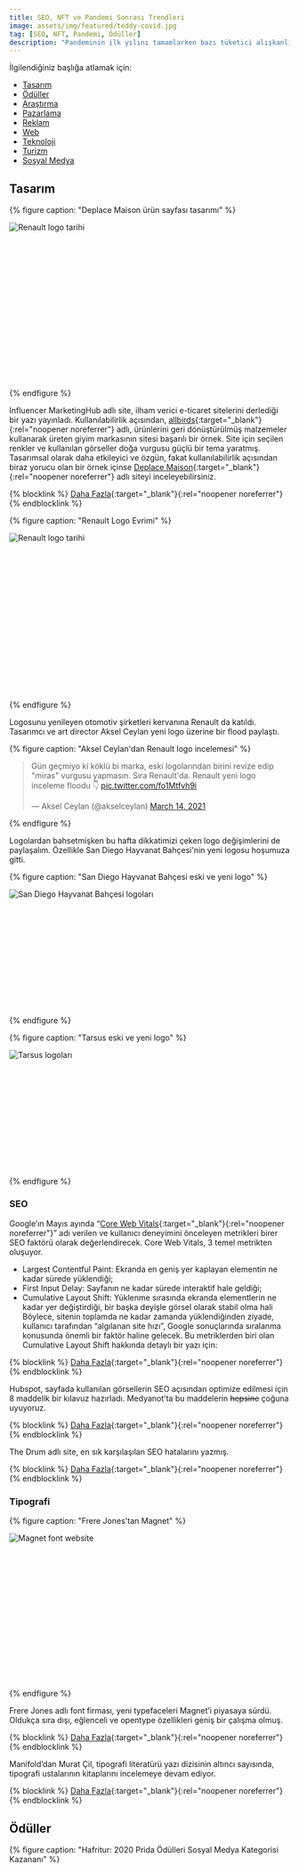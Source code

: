 ```yaml
---
title: SEO, NFT ve Pandemi Sonrası Trendleri
image: assets/img/featured/teddy-covid.jpg
tag: [SEO, NFT, Pandemi, Ödüller]
description: "Pandeminin ilk yılını tamamlarken bazı tüketici alışkanlıkları geri dönülmez biçimde değişiyor."
---
```


İlgilendiğiniz başlığa atlamak için:
- [Tasarım](#tasarım)
- [Ödüller](#ödüller)
- [Araştırma](#araştırma)
- [Pazarlama](#pazarlama)
- [Reklam](#reklamlar-reklamlar)
- [Web](#web)
- [Teknoloji](#teknoloji)
- [Turizm](#turizm)
- [Sosyal Medya](#sosyal-medya)

## Tasarım

{% figure caption: "Deplace Maison ürün sayfası tasarımı" %}
<div class="ratio-box" style="padding-bottom: 55.7210031%">
<img alt="Renault logo tarihi" class="lazyload" data-src="/assets/img/content/deplace-maison-site.jpg">
</div>
{% endfigure %}

Influencer MarketingHub adlı site, ilham verici e-ticaret sitelerini derlediği bir yazı yayınladı. Kullanılabilirlik açısından, [allbirds](https://www.allbirds.com){:target="_blank"}{:rel="noopener noreferrer"} adlı, ürünlerini geri dönüştürülmüş malzemeler kullanarak üreten giyim markasının sitesi başarılı bir örnek. Site için seçilen renkler ve kullanılan görseller doğa vurgusu güçlü bir tema yaratmış. Tasarımsal olarak daha etkileyici ve özgün, fakat kullanılabilirlik açısından biraz yorucu olan bir örnek içinse [Deplace Maison](https://www.deplacemaison.com){:target="_blank"}{:rel="noopener noreferrer"} adlı siteyi inceleyebilirsiniz.

{% blocklink %}
[Daha Fazla](https://influencermarketinghub.com/best-ecommerce-sites/){:target="_blank"}{:rel="noopener noreferrer"}
{% endblocklink %}

{% figure caption: "Renault Logo Evrimi" %}
<div class="ratio-box" style="padding-bottom: 56.2429696%">
<img alt="Renault logo tarihi" class="lazyload" data-src="/assets/img/content/Renault-Logo-history.jpg">
</div>
{% endfigure %}

Logosunu yenileyen otomotiv şirketleri kervanına Renault da katıldı. Tasarımcı ve art director Aksel Ceylan yeni logo üzerine bir flood paylaştı.

{% figure caption: "Aksel Ceylan'dan Renault logo incelemesi" %}
<blockquote class="twitter-tweet" data-theme="dark"><p lang="tr" dir="ltr">Gün geçmiyo ki köklü bi marka, eski logolarından birini revize edip &quot;miras&quot; vurgusu yapmasın. Sıra Renault&#39;da. Renault yeni logo inceleme floodu 👇 <a href="https://t.co/fo1Mtfvh9i">pic.twitter.com/fo1Mtfvh9i</a></p>&mdash; Aksel Ceylan (@akselceylan) <a href="https://twitter.com/akselceylan/status/1370980402094092290?ref_src=twsrc%5Etfw">March 14, 2021</a></blockquote> <script async src="https://platform.twitter.com/widgets.js" charset="utf-8"></script>
{% endfigure %}

Logolardan bahsetmişken bu hafta dikkatimizi çeken logo değişimlerini de paylaşalım. Özellikle San Diego Hayvanat Bahçesi'nin yeni logosu hoşumuza gitti.

{% figure caption: "San Diego Hayvanat Bahçesi eski ve yeni logo" %}
<div class="ratio-box" style="padding-bottom: 41.5800416%">
<img alt="San Diego Hayvanat Bahçesi logoları" class="lazyload" data-src="/assets/img/content/san-diego-zoo-logo.jpg">
</div>
{% endfigure %}

{% figure caption: "Tarsus eski ve yeni logo" %}
<div class="ratio-box" style="padding-bottom: 41.5882968%">
<img alt="Tarsus logoları" class="lazyload" data-src="/assets/img/content/tarsus-new-logo.jpg">
</div>
{% endfigure %}

### SEO

Google’ın Mayıs ayında “[Core Web Vitals](https://web.dev/vitals/){:target="_blank"}{:rel="noopener noreferrer"}” adı verilen ve kullanıcı deneyimini önceleyen metrikleri birer SEO faktörü olarak değerlendirecek. Core Web Vitals, 3 temel metrikten oluşuyor. 
- Largest Contentful Paint: Ekranda en geniş yer kaplayan elementin ne kadar sürede yüklendiği;
- First Input Delay: Sayfanın ne kadar sürede interaktif hale geldiği;
- Cumulative Layout Shift: Yüklenme sırasında ekranda elementlerin ne kadar yer değiştirdiği, bir başka deyişle görsel olarak stabil olma hali
Böylece, sitenin toplamda ne kadar zamanda yüklendiğinden ziyade, kullanıcı tarafından “algılanan site hızı”, Google sonuçlarında sıralanma konusunda önemli bir faktör haline gelecek. Bu metriklerden biri olan Cumulative Layout Shift hakkında detaylı bir yazı için: 

{% blocklink %}
[Daha Fazla](https://www.woorank.com/en/blog/core-web-vitals-cumulative-layout-shift){:target="_blank"}{:rel="noopener noreferrer"}
{% endblocklink %}

Hubspot, sayfada kullanılan görsellerin SEO açısından optimize edilmesi için 8 maddelik bir kılavuz hazırladı. Medyanot’ta bu maddelerin ~~hepsine~~ çoğuna uyuyoruz.

{% blocklink %}
[Daha Fazla](https://blog.hubspot.com/marketing/image-seo){:target="_blank"}{:rel="noopener noreferrer"}
{% endblocklink %}

The Drum adlı site, en sık karşılaşılan SEO hatalarını yazmış.

{% blocklink %}
[Daha Fazla](https://www.thedrum.com/opinion/2021/03/17/nine-most-common-seo-audit-issues-revealed){:target="_blank"}{:rel="noopener noreferrer"}
{% endblocklink %}

### Tipografi

{% figure caption: "Frere Jones'tan Magnet" %}
<div class="ratio-box" style="padding-bottom: 52.0376176%">
<img alt="Magnet font website" class="lazyload" data-src="/assets/img/content/magnet-frere-jones-font.jpg">
</div>
{% endfigure %}

Frere Jones adlı font firması, yeni typefaceleri Magnet’i piyasaya sürdü. Oldukça sıra dışı, eğlenceli ve opentype özellikleri geniş bir çalışma olmuş.

{% blocklink %}
[Daha Fazla](https://frerejones.com/families/magnet){:target="_blank"}{:rel="noopener noreferrer"}
{% endblocklink %}

Manifold’dan Murat Çil, tipografi literatürü yazı dizisinin altıncı sayısında, tipografi ustalarının kitaplarını incelemeye devam ediyor.

{% blocklink %}
[Daha Fazla](https://manifold.press/macmillan-victionary-barnbrook-wittner-thoma-willen-ve-strals){:target="_blank"}{:rel="noopener noreferrer"}
{% endblocklink %}

## Ödüller

{% figure caption: "Hafritur: 2020 Prida Ödülleri Sosyal Medya Kategorisi Kazananı" %}
<div class="ratio-box" style="padding-bottom: 56.2656642%">
<iframe class="lazyload" width="798" height="449" data-src="https://www.youtube.com/embed/qUrEu8pjtHw" frameborder="0" allow="accelerometer; autoplay; clipboard-write; encrypted-media; gyroscope; picture-in-picture" allowfullscreen></iframe>
</div>
{% endfigure %}

İletişim Danışmanlığı Şirketleri Derneği (IDA) tarafından düzenlenen Prida Ödüllerine başvurular için son tarih 9 Nisan. Stratejik İletişim, Pazarlama İletişimi, Medya İletişimi, Dijital & Sosyal Medya İletişimi gibi başlıklar altında verilen ödüllerin sitesinde geçen yılın kazanan projelerini incelemek de mümkün.

{% blocklink %}
[Daha Fazla](http://www.pridaodulleri.org){:target="_blank"}{:rel="noopener noreferrer"}
{% endblocklink %}

TÜHİD’in düzenlediği 19. Altın Pusula Ödülleri sahiplerini buldu.

{% blocklink %}
[Daha Fazla](http://www.altinpusula.org/19-altin-pusula-turkiye-halkla-iliskiler-odul-toreni-gerceklesti.html){:target="_blank"}{:rel="noopener noreferrer"}
{% endblocklink %}

## Araştırma

{% figure caption: "Dünyanın en yüksek trafikli 50 sitesi" %}
<div class="ratio-box" style="padding-bottom: 100%">
<img alt="Yüksek trafik infografik" class="lazyload" data-src="/assets/img/content/top-50-websites.jpg">
</div>
{% endfigure %}

Visual Capitalist adlı site dünyanın en çok trafik alan ilk 50 sitesini infografiklerle anlatıyor. İlk sırada Google var. Google’ı YouTube ve Facebook izliyor. Kategori olarak sosyal ağlardan 11, Haber ve Medya kanallarından ise 9 site ilk 50’de yer almış.

{% blocklink %}
[Daha Fazla](https://www.visualcapitalist.com/the-50-most-visited-websites-in-the-world/){:target="_blank"}{:rel="noopener noreferrer"}
{% endblocklink %}

{% figure caption: "Future Trends Report" %}
<div class="ratio-box" style="padding-bottom: 56.25%">
<img alt="Rapor kapağı" class="lazyload" data-src="/assets/img/content/fti-2021-amywebb.jpg">
</div>
{% endfigure %}

Yazar ve akademisyen Amy Webb’in yönettiği [Future Today Institute](http://futuretodayinstitute.com){:target="_blank"}{:rel="noopener noreferrer"}, tüketici elektroniklerinden biyoteknolojiye uzanan 12 konu başlığında 2021’de belirleyici olacak trendler üzerine raporlar yayınladı. Her konu başlığında gelişmeleri ve öngörüleri detaylıca ele alan bu değerli raporlara ücretsiz olarak erişebilirsiniz.

{% blocklink %}
[Daha Fazla](http://futuretodayinstitute.com/trends/){:target="_blank"}{:rel="noopener noreferrer"}
{% endblocklink %}

Webrazzi, “Medya Tüketim Alışkanlığı” adlı bir rapor yayınladı. Abonelik bazlı OTT (Over-the-top media) üyeliklerinin incelendiği araştırmada en çok üyelik %68,3 ile Netflix’e ait. Netflix’i beinConnect (%18), GAİN (%18), YouTube Premium (%16,9) ve blutv (%16,3) izliyor.

Şimdi burada bir parantez açalım ve bu araştırmanın niteliğine dair düşünelim. Örnekleme dahil edilen toplam kişi sayısı 350. Bunun yüzde 61’i erkek, yüzde 39’i kadın. Bunların hangi kriterlere göre örnekleme dahil edildiği ve anketin nasıl tasarlandığını bilemiyoruz. Ama salt cinsiyet dağılımı açısından baksak bile, Türkiye toplumunu temsil edecek genellemelere bu araştırma aracılığıyla erişilmesinin mümkün olmadığı bariz. Ee herhangi bir anket araştırmasının hedefi genellenebilirlik değil midir? Toplumun sınırlı (sınırlı dediysek 350 kadar düşük bir sayı değil) bir kesimini seçip, bunlardan elde edilen verilerle ve istatistiksel yöntemleri kullanarak toplumun geneline dair çıkarımlarda bulunmak… Sonuçlarına neden güvenmemiz gerektiği muğlak bu raporun tümü Webrazzi’nin sitesinde 1271 TL + KDV’den satın alınabiliyor.

{% blocklink %}
[Daha Fazla](https://webrazzi.com/2021/03/16/4-grafikle-yeni-nesil-icerik-tuketim-aliskanligimiz){:target="_blank"}{:rel="noopener noreferrer"}
{% endblocklink %}

Google’ın pandeminin 1. yıl dönümünde yayınladığı yeni bir raporda, Google aramalarının geçen yılın aynı dönemine kıyasla nasıl değiştiği araştırılmış. Aramalar dört başlık altında toplanıyor: 

1. Ucuzluk ve tutumluluk: Bu başlık altında “düşük bütçe” araması %200, ucuz bilgisayar oyunu araması %80 artış göstermiş.
2. Yeni veya daha iyi bir ev: Bu başlık altında insanların evlerini iyileştirmeye yönelik aramaları daha sık yaptığını görüyoruz. Örneğin “yakınımdaki mobilya mağazaları” araması %100 oranında artmış.
3. Üçüncü başlık İyi Yaşam: “Yakınımdaki masaj yerleri” araması %200, “Vitamin almak için en uygun saat” araması %80 artmış.
4. Son başlık ise Teknoloji Self-Servisi: “Nasıl video kaydedilir” araması %90, “PDF dosyaları nasıl birleştirilir” araması %80 artmış.

{% blocklink %}
[Daha Fazla](https://www.thinkwithgoogle.com/consumer-insights/consumer-trends/pandemic-learnings/){:target="_blank"}{:rel="noopener noreferrer"}
{% endblocklink %}

YouTube Resmi blogu, “videoyu yeniden tanımlayan” üç trendin altını çiziyor. Bunlardan ilki stream hizmetlerinin hızlı yükselişi. İnsanlar Pay TV gibi seçeneklerden ziyade istedikleri zaman ve yerde istedikleri içerikleri izleyebilecekleri seçeneklere yöneliyorlar. İzlenme mecrası olarak mobil hakim olmaya devam etse de, pandemi dönemi sebebiyle en büyük artış TV üzerinden stream etmede yaşanmış. İkinci trend hızla yükselen e-ticarette videoların rolü, üçüncü trend ise, beklendiği üzere, kısa formattaki videoların yükselişi.

{% blocklink %}
[Daha Fazla](https://blog.youtube/news-and-events/three-trends-are-redefining-video/){:target="_blank"}{:rel="noopener noreferrer"}
{% endblocklink %}

GreenHouse şirketlerin bünyesinde araştırma ekiplerinin sahip olması gereken 8 özelliğini sıralamış.

{% blocklink %}
[Daha Fazla](https://www.greenbook.org/mr/insights/top-8-skills-for-highly-effective-in-house-research-teams){:target="_blank"}{:rel="noopener noreferrer"}
{% endblocklink %}

Euromonitor pandeminin birinci yılında, değişen tüketim davranışlarının hangilerinin kalıcı olacağı ve farklı ekonomik sektörlerin gelecekleri üzerine kapsamlı bir rapor yayınladı. Rapor, seyahat endüstrisinin 2022’ye kadar toparlanamayacağını ve hane tüketiminde büyümenin motorunun 2025’e dek e-ticaretin olacağını söylüyor.

{% blocklink %}
[Daha Fazla](https://blog.euromonitor.com/coronavirus-pandemic-one-year-on-polarisation-characterises-consumer-markets/){:target="_blank"}{:rel="noopener noreferrer"}
{% endblocklink %}

Socialbakers’tan müşteri deneyimi üzerine bir rapor. Yapay zeka teknolojileriyle çalışan sosyal medya botlarının önemine değinilmiş.

{% blocklink %}
[Daha Fazla](https://www.socialbakers.com/web-api/wp/study/cx-stats-trends?studyId=33675){:target="_blank"}{:rel="noopener noreferrer"}
{% endblocklink %}

## Pazarlama

GAIN, Apple TV ve Andoid TV üzerinden artık izlenebiliyor. Böylece mobil uygulamanın yanı sıra akıllı TV’den de GAIN’e erişilebilecek.

{% blocklink %}
[Daha Fazla](https://webrazzi.com/2021/03/07/yeni-nesil-icerik-platformu-gain-akilli-tv-lerden-de-izlenebilecek){:target="_blank"}{:rel="noopener noreferrer"}
{% endblocklink %}

Sabancı Holding yaklaşık 62 bin çalışanı için esnek çalışmayı kalıcı hale getirdi.

{% blocklink %}
[Daha Fazla](https://www.marketingturkiye.com.tr/haberler/yeni-neslin-sabancisindan-radikal-karar/){:target="_blank"}{:rel="noopener noreferrer"}
{% endblocklink %}

{% figure caption: "Kanguru: Kısa mesafe bisiklet servisi" %}
<div class="ratio-box" style="padding-bottom: 56.25%">
<img alt="Rapor kapağı" class="lazyload" data-src="/assets/img/content/kanguru-bisiklet-izmir.jpg">
</div>
{% endfigure %}

İzmir’de kısa mesafeler için kullanılabilecek elektrikli bisiklet servisi Kanguru hizmetlerine başladı.

{% blocklink %}
[Daha Fazla](https://webrazzi.com/2021/03/15/bisiklet-taksi-hizmeti-girisimi-kanguru-izmir){:target="_blank"}{:rel="noopener noreferrer"}
{% endblocklink %}

Ford Otosan’ın 1,4 milyar Euro’luk yatırımıyla, Ford ve Volkswagen’in iki ticari modelinin üretimi Kocaeli’de gerçekleştirilecek.

{% blocklink %}
[Daha Fazla](https://www.dunya.com/sektorler/otomotiv/turk-otomotiv-sanayisi-icin-tarihi-gun-haberi-614589){:target="_blank"}{:rel="noopener noreferrer"}
{% endblocklink %}

Renault’un ardından Tofaş da çip tedariğinde yaşanılan aksamalar sebebiyle üretimine kısa süre için ara veriyor.

{% blocklink %}
[Daha Fazla](https://www.bloomberght.com/tofas-da-cipteki-tedarik-sorunu-nedeniyle-ara-veriyor-2276864){:target="_blank"}{:rel="noopener noreferrer"}
{% endblocklink %}

Bankalararası Kart Merkezi (BKM)’nin açıklamasına göre, Türkiye’de kredi kartlarının sayısı Şubat 2020’den Şubat 2021’e %10 arttı. Banka kartlarında ise artış %6 olarak 141,3 milyona ulaştı.

{% blocklink %}
[Daha Fazla](https://webrazzi.com/2021/03/16/internetten-kartli-odemeler-subat-ayinda-yuzde-59-artarak-27-milyar-tl-ye-ulasti){:target="_blank"}{:rel="noopener noreferrer"}
{% endblocklink %}

{% figure caption: "Barilla Spotify Playlist" %}
<div class="ratio-box" style="padding-bottom: 100%">
<img alt="Barilla spotify cover" class="lazyload" data-src="/assets/img/content/barilla-spotify.jpg">
</div>
{% endfigure %}

Barilla, evde makarna pişirenlere eşlik edecek playlistlerini Spotify’da yayınladı. Makarna türüne göre kategorilere ayrılan listelerde, şarkıların süreleri de makarnanın pişirme süresine uygun seçilmiş. MF DOOM’u burada görmek şaşırtıcı oldu.

{% blocklink %}
[Daha Fazla](https://www.google.com/url?sa=t&rct=j&q=&esrc=s&source=web&cd=&cad=rja&uact=8&ved=2ahUKEwj-m5uq28HvAhUJtxQKHRmfBSQQFjAAegQIBBAD&url=https%3A%2F%2Fopen.spotify.com%2Fplaylist%2F6djwXF6QRHUAnvdYkvtLre&usg=AOvVaw2O_TpgC83t8gKaofTd-BRq){:target="_blank"}{:rel="noopener noreferrer"}
{% endblocklink %}

### NFT

Dijital yaratıcıların ürünlerinin sahipliğini üstlenmeleri ve gelir elde etmelerini sağlayan NFT (non-fungible token) yeni bir ilgi görüyor. NFT’nin ne olduğuna dair The Guardian’da yayınlanan şu yazı kafa açıcı olabilir:

{% blocklink %}
[Daha Fazla](https://www.theguardian.com/technology/2021/mar/13/how-non-fungible-tokens-became-the-latest-tech-speculation-bubble){:target="_blank"}{:rel="noopener noreferrer"}
{% endblocklink %}

NFT'nin özellikle tasarım sektöründe yol açabileceği sorunlara derinlemesine bakan bir yazı için:

{% blocklink %}
[Daha Fazla](https://www.designweek.co.uk/issues/15-21-march-2021/nft-crypto-art/){:target="_blank"}{:rel="noopener noreferrer"}
{% endblocklink %}

Türkiye’den ise [Fractal İstanbul](https://fractalistanbul.com) projesiyle sesini duyuran Tarık Tolunay NFT’nin erken kullanıcılarından oldu. Kendisiyle yapılan bir röportaj için Bigumigu’ya bağlanıyoruz:

{% blocklink %}
[Daha Fazla](https://bigumigu.com/haber/fractal-istanbulun-nft-yolculugu/){:target="_blank"}{:rel="noopener noreferrer"}
{% endblocklink %}

## Reklamlar Reklamlar

Dahiyane bir icat. Lay’s Crispy Subtitles adlı bir Google Chrome eklentisi, video izlerken kullanıcının cips yediğini fark ederse otomatik olarak video altyazılarını devreye sokuyor. Bunu başarmak için 178 saat boyunca cips yiyen insanların çıkardığı sesler yapay zekaya dinletilmiş. Ürünün tanıtım videosu için:

{% blocklink %}
[Daha Fazla](https://www.youtube.com/watch?v=JLPZn8oMsz4){:target="_blank"}{:rel="noopener noreferrer"}
{% endblocklink %}

Aksigorta, sigorta yaptırmamanın masraflarına eğlenceli bir dille yaklaştığı bir reklam serisi yayınladı.

{% blocklink %}
[Daha Fazla](https://www.campaigntr.com/aksigorta-zengin-degilim-diyenlere-sesleniyor/){:target="_blank"}{:rel="noopener noreferrer"}
{% endblocklink %}

{% figure caption: "Nike: Jump, AirPods Pro" %}
<div class="ratio-box" style="padding-bottom: 56.2656642%">
<iframe class="lazyload" width="798" height="449" data-src="https://www.youtube.com/embed/BaLHthRsqQk" frameborder="0" allow="accelerometer; autoplay; clipboard-write; encrypted-media; gyroscope; picture-in-picture" allowfullscreen></iframe>
</div>
{% endfigure %}

Apple, AirPods Pro ürününü “Jump” adını verdiği ve bolca ip atlama içeren bir reklamla tanıtıyor.

{% figure caption: "Jumbo: #ŞimdiJumboZamanı" %}
<div class="ratio-box" style="padding-bottom: 56.2656642%">
<iframe class="lazyload" width="798" height="449" data-src="https://www.youtube.com/embed/TY_9sfYCr2k" frameborder="0" allow="accelerometer; autoplay; clipboard-write; encrypted-media; gyroscope; picture-in-picture" allowfullscreen></iframe>
</div>
{% endfigure %}

Jumbo Türkiye, “1947’den Bügüne Her Zaman Jumbo” adlı reklamıyla markanın zamansızlığına vurgu yapmış.

## Web

Wikipedia, [Wikimedia Enterprise](https://enterprise.wikimedia.com){:target="_blank"}{:rel="noopener noreferrer"} adlı yeni projesini bu yıl hayata geçiriyor. Bu projeyle ticari olmayan bir girişim olan Wikipedia, ilk defa kapsamlı boyutta hizmetlerinin bir bölümü için şirketlerden ücret talep edecek.

{% blocklink %}
[Daha Fazla](https://www.wired.com/story/wikipedia-finally-asking-big-tech-to-pay-up/){:target="_blank"}{:rel="noopener noreferrer"}
{% endblocklink %}

İnternet’in mucidi Tim Berners-Lee, The Guardian’daki röportajında sosyal medyayı değerlendiriyor.

{% blocklink %}
[Daha Fazla](https://www.theguardian.com/lifeandstyle/2021/mar/15/tim-berners-lee-we-need-social-networks-where-bad-things-happen-less){:target="_blank"}{:rel="noopener noreferrer"}
{% endblocklink %}

## Teknoloji

Microsoft, PowerPoint Presentor Coach adlı ürününü piyasaya sürdü. Hem Windows hem Apple ortamlarında piyasaya sürülen ürün, konuşmacının tek başına sunum pratiği yapmasını sağlıyor. “Eeee”, “Umm” dediği yerlerde onu uyarıyor, kamera yardımıyla konuşmacının vücut dilini ayarlıyor.

{% blocklink %}
[Daha Fazla](https://webrazzi.com/2021/03/18/microsoft-un-sunum-pratigi-yapmaniza-yardimci-servis-powerpoint-presenter-coach){:target="_blank"}{:rel="noopener noreferrer"}
{% endblocklink %}

{% figure caption: "Facebook'tan AR bilekliği" %}
<div class="ratio-box" style="padding-bottom: 56.25%">
<iframe class="lazyload" data-src="https://www.facebook.com/plugins/video.php?href=https%3A%2F%2Fwww.facebook.com%2FTechAtFacebook%2Fvideos%2F1146186389155473%2F&show_text=0&width=560" width="560" height="315" style="border:none;overflow:hidden" scrolling="no" frameborder="0" allowfullscreen="true" allow="autoplay; clipboard-write; encrypted-media; picture-in-picture; web-share" allowFullScreen="true"></iframe>
</div>
{% endfigure %}

Facebook, saat gibi takılan cihazıyla AR teknolojilerini yeni bir aşamaya getirmek için çalışıyor.

{% blocklink %}
[Daha Fazla](https://techcrunch.com/2021/03/19/facebook-showcases-wrist-worn-ar-interface-concept/){:target="_blank"}{:rel="noopener noreferrer"}
{% endblocklink %}

## Turizm

İtalya, hem çalışanların hem de yolcuların yolculuk öncesi test edileceği covid-free tren uygulamasını hayata geçiriyor.

{% blocklink %}
[Daha Fazla](https://edition.cnn.com/travel/article/italy-covid-free-trains/index.html){:target="_blank"}{:rel="noopener noreferrer"}
{% endblocklink %}

Euromonitor, “Sürdürülebilir Turizm” konulu bir rapor yayınladı. Raporun sürdürülebilir turizm indeksine göre ilk üç sırada İsveç, Finlandiya ve Avusturya yer aldı. Türkiye 99 ülke arasından 66’ıncı sırada geldi.

{% blocklink %}
[Daha Fazla](https://go.euromonitor.com/rs/805-KOK-719/images/wpSustainableTravelIndex-v0.3.pdf?mkt\_tok=ODA1LUtPSy03MTkAAAF77uosrrmnFMutTvLCLJVI7CcbNZt-dkP4Usvt3yXLOkYhE1djtmpZ0Sa3d\_pT5tYiEOyhP4HLa6HksMBFkKYS7KHxPFbKNQ-jP-4volBih1i2iq2G){:target="_blank"}{:rel="noopener noreferrer"}
{% endblocklink %}

Huffpost’un uzmanların görüşlerine yer verdiği yazısına göre, “revenge travel” gelecek birkaç yılda seyahat alışkanlıklarına damgasını vuracak.

{% blocklink %}
[Daha Fazla](https://www.huffpost.com/entry/revenge-travel-future\_l\_6052b724c5b638881d29a416){:target="_blank"}{:rel="noopener noreferrer"}
{% endblocklink %}

## Sosyal Medya

Mansur Yavaş ve Pelin “Pqueen” Baynazoğlu’nun gerçekleştirdiği Twitch yayını anlık olarak 350 bin kişi tarafından izlendi. Yayının YouTube kaydı için: 

{% blocklink %}
[Daha Fazla](https://www.youtube.com/watch?v=dwxT2uWOKtE){:target="_blank"}{:rel="noopener noreferrer"}
{% endblocklink %}

Markaların başarılı Instagram Reels kullanımlarını derleyen bir yazı:

{% blocklink %}
[Daha Fazla](https://blog.hubspot.com/marketing/instagram-reels-examples){:target="_blank"}{:rel="noopener noreferrer"}
{% endblocklink %}

LinkedIn, bünyesinde reklam kampanyaları için bir template yayınladı.

{% blocklink %}
[Daha Fazla](https://business.linkedin.com/marketing-solutions/blog/linkedin-b2b-marketing/2021/plug-and-play--a-template-for-better-linkedin-campaign-planning0){:target="_blank"}{:rel="noopener noreferrer"}
{% endblocklink %}

Kişisel finans alanında içerik üreten "Fin-fluencerslar" hakkında bir öngörü:

{% blocklink %}
[Daha Fazla](https://intelligence.wundermanthompson.com/2021/03/fin-fluencers/){:target="_blank"}{:rel="noopener noreferrer"}
{% endblocklink %}

Twitter, Türkiye’de temsilcilik açıyor. Twitter'ın resmi açıklaması için:

{% blocklink %}
[Daha Fazla](https://blog.twitter.com/en\_us/topics/company/2021/update-twitter-turkey.html){:target="_blank"}{:rel="noopener noreferrer"}
{% endblocklink %}

[The Game Theorists](https://www.youtube.com/c/GameTheorists/featured){:target="_blank"}{:rel="noopener noreferrer"} adlı popüler YouTube kanalının kurucusu Matthew Patrick ile kariyeri ve YouTube’un geleceği üzerine güzel bir röportaj:

{% blocklink %}
[Daha Fazla](https://www.theverge.com/2021/3/19/22337007/matpat-game-theory-10-year-anniversary-youtube-interview-gaming){:target="_blank"}{:rel="noopener noreferrer"}
{% endblocklink %}

Instagram, kullanıcılarının platform üzerinde etkileşimini düzenleyen yeni bir uygulamaya gidiyor. Çocukları korumayı hedefleyen uygulama, yetişkinlerin 18 yaş altı ve kendilerini takip etmeyen çocuklara DM atmasını engelliyor.

{% blocklink %}
[Daha Fazla](https://about.instagram.com/blog/announcements/continuing-to-make-instagram-safer-for-the-youngest-members-of-our-community/){:target="_blank"}{:rel="noopener noreferrer"}
{% endblocklink %}

YouTube Shorts beta olarak ABD pazarına sunuldu.

{% blocklink %}
[Daha Fazla](https://blog.youtube/news-and-events/youtube-shorts-united-states/){:target="_blank"}{:rel="noopener noreferrer"}
{% endblocklink %}

YouTube’un Checks adı verilen yeni uygulaması, yüklenen içeriklerin copyright ihlallerini önceden haber verebiliyor.

{% blocklink %}
[Daha Fazla](https://www.theverge.com/2021/3/17/22335728/youtube-checks-monetization-copyright-claim-dispute-tool){:target="_blank"}{:rel="noopener noreferrer"}
{% endblocklink %}

Yeni Instagram Lite uygulaması, 170 pazarda kullanıma sunuldu. Uygulama, Reels özelliğini de destekliyor.

{% blocklink %}
[Daha Fazla](https://www.theverge.com/2021/3/10/22321394/instagram-relaunch-lite-app-release-update-reels-android){:target="_blank"}{:rel="noopener noreferrer"}
{% endblocklink %}

TikTok, kişiselleştirilmiş reklamları kullanıcılar için zorunlu hale getirdi.

{% blocklink %}
[Daha Fazla](https://www.engadget.com/tiktok-personalized-ads-april-15-183027465.html?guccounter=1){:target="_blank"}{:rel="noopener noreferrer"}
{% endblocklink %}